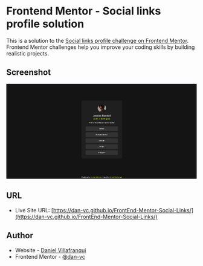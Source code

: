# Frontend Mentor - Social links profile solution

This is a solution to the [Social links profile challenge on Frontend Mentor](https://www.frontendmentor.io/challenges/social-links-profile-UG32l9m6dQ). Frontend Mentor challenges help you improve your coding skills by building realistic projects. 

## Screenshot

![Screenshot of the Solution for the Results summary component challenge](./assets/images/SS.png)

## URL

- Live Site URL: [https://dan-vc.github.io/FrontEnd-Mentor-Social-Links/](https://dan-vc.github.io/FrontEnd-Mentor-Social-Links/)

## Author

- Website - [Daniel Villafranqui](https://dan-vc.github.io/Proyecto-Pagina-Web-Personal/)
- Frontend Mentor - [@dan-vc](https://www.frontendmentor.io/profile/dan-vc)
